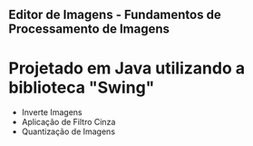 ## Editor de Imagens - Fundamentos de Processamento de Imagens

# Projetado em Java utilizando a biblioteca "Swing"

- Inverte Imagens
- Aplicação de Filtro Cinza
- Quantização de Imagens

